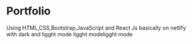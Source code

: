 # Portfolio
Using HTML,CSS,Bootstrap,JavaScript and React Js basically on netlify with dark and ligght mode ligght modeligght mode
